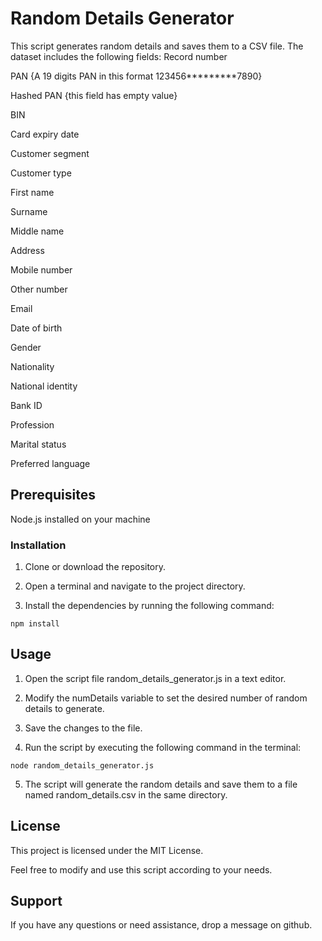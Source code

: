 
# Random Details Generator
This script generates random details and saves them to a CSV file.
The dataset includes the following fields:
Record number

PAN {A 19 digits PAN in this format 123456*********7890}

Hashed PAN {this field has empty value}

BIN

Card expiry date

Customer segment

Customer type

First name

Surname

Middle name

Address

Mobile number

Other number

Email

Date of birth

Gender

Nationality

National identity

Bank ID

Profession

Marital status

Preferred language

## Prerequisites
Node.js installed on your machine

### Installation
1. Clone or download the repository.

2. Open a terminal and navigate to the project directory.

3. Install the dependencies by running the following command:

```npm install```

## Usage
1. Open the script file random_details_generator.js in a text editor.

2. Modify the numDetails variable to set the desired number of random details to generate.

3. Save the changes to the file.

4. Run the script by executing the following command in the terminal:

```node random_details_generator.js```

5. The script will generate the random details and save them to a file named random_details.csv in the same directory.

## License
This project is licensed under the MIT License.

Feel free to modify and use this script according to your needs.

## Support
If you have any questions or need assistance, drop a message on github.
